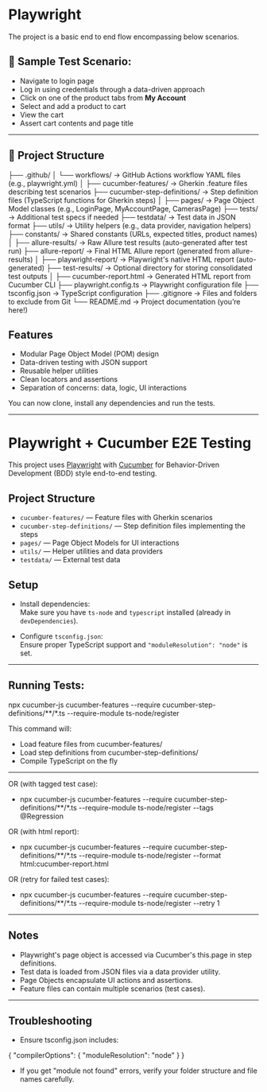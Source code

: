 # Playwright
The project is a basic end to end flow encompassing below scenarios.


## 🧾 Sample Test Scenario:

- Navigate to login page  
- Log in using credentials through a data-driven approach  
- Click on one of the product tabs from **My Account**  
- Select and add a product to cart  
- View the cart  
- Assert cart contents and page title  

---

## 📁 Project Structure

├── .github/
│   └── workflows/               → GitHub Actions workflow YAML files (e.g., playwright.yml)
│
├── cucumber-features/           → Gherkin .feature files describing test scenarios
├── cucumber-step-definitions/   → Step definition files (TypeScript functions for Gherkin steps)
│
├── pages/                       → Page Object Model classes (e.g., LoginPage, MyAccountPage, CamerasPage)
├── tests/                       → Additional test specs if needed
├── testdata/                    → Test data in JSON format
├── utils/                       → Utility helpers (e.g., data provider, navigation helpers)
├── constants/                   → Shared constants (URLs, expected titles, product names)
│
├── allure-results/              → Raw Allure test results (auto-generated after test run)
├── allure-report/               → Final HTML Allure report (generated from allure-results)
│
├── playwright-report/           → Playwright's native HTML report (auto-generated)
├── test-results/                → Optional directory for storing consolidated test outputs
│
├── cucumber-report.html         → Generated HTML report from Cucumber CLI
├── playwright.config.ts         → Playwright configuration file
├── tsconfig.json                → TypeScript configuration
├── .gitignore                   → Files and folders to exclude from Git
└── README.md                    → Project documentation (you’re here!)



## Features

- Modular Page Object Model (POM) design
- Data-driven testing with JSON support
- Reusable helper utilities
- Clean locators and assertions
- Separation of concerns: data, logic, UI interactions


You can now clone, install any dependencies and run the tests.

---

# Playwright + Cucumber E2E Testing

This project uses [Playwright](https://playwright.dev/) with [Cucumber](https://cucumber.io/) for Behavior-Driven Development (BDD) style end-to-end testing.

## Project Structure

- `cucumber-features/` — Feature files with Gherkin scenarios
- `cucumber-step-definitions/` — Step definition files implementing the steps
- `pages/` — Page Object Models for UI interactions 
- `utils/` — Helper utilities and data providers
- `testdata/` — External test data

## Setup

- Install dependencies:  
  Make sure you have `ts-node` and `typescript` installed (already in `devDependencies`).  
   
- Configure `tsconfig.json`:  
  Ensure proper TypeScript support and `"moduleResolution": "node"` is set.

---

## Running Tests:
npx cucumber-js cucumber-features --require cucumber-step-definitions/**/*.ts --require-module ts-node/register 

This command will:

- Load feature files from cucumber-features/
- Load step definitions from cucumber-step-definitions/
- Compile TypeScript on the fly

---

OR  (with tagged test case):

- npx cucumber-js cucumber-features --require cucumber-step-definitions/**/*.ts --require-module ts-node/register --tags @Regression

OR (with html report):

- npx cucumber-js cucumber-features --require cucumber-step-definitions/**/*.ts --require-module ts-node/register --format html:cucumber-report.html

OR (retry for failed test cases):

- npx cucumber-js cucumber-features --require cucumber-step-definitions/**/*.ts --require-module ts-node/register --retry 1

---

## Notes

- Playwright's page object is accessed via Cucumber's this.page in step definitions.
- Test data is loaded from JSON files via a data provider utility.
- Page Objects encapsulate UI actions and assertions.
- Feature files can contain multiple scenarios (test cases).

---

## Troubleshooting

- Ensure tsconfig.json includes:

{
  "compilerOptions": {
    "moduleResolution": "node"
  }
}

- If you get "module not found" errors, verify your folder structure and file names carefully.


